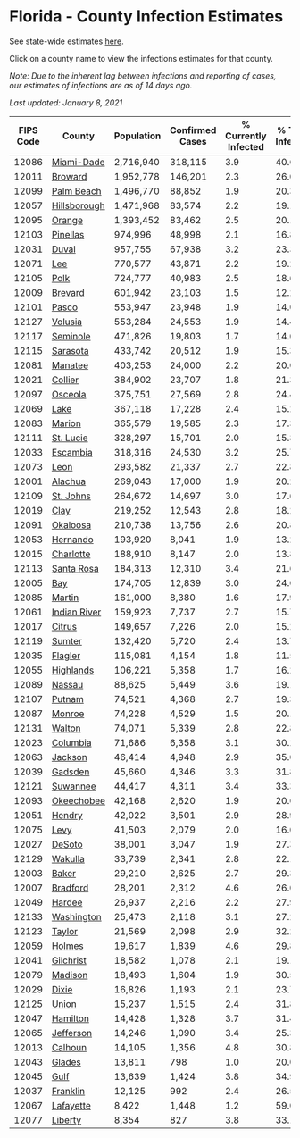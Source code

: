 # Florida - County Infection Estimates

See state-wide estimates [here](/infections/us-fl).

Click on a county name to view the infections estimates for that county.

*Note: Due to the inherent lag between infections and reporting of cases, our estimates of infections are as of 14 days ago.*

*Last updated: January 8, 2021*

|   FIPS Code |                       County |   Population |   Confirmed Cases |   % Currently Infected |   % Total Infected |
|-------------|------------------------------|--------------|-------------------|------------------------|--------------------|
|       12086 |     [Miami-Dade](miami-dade) |    2,716,940 |           318,115 |                    3.9 |               40.6 |
|       12011 |           [Broward](broward) |    1,952,778 |           146,201 |                    2.3 |               26.0 |
|       12099 |     [Palm Beach](palm-beach) |    1,496,770 |            88,852 |                    1.9 |               20.3 |
|       12057 | [Hillsborough](hillsborough) |    1,471,968 |            83,574 |                    2.2 |               19.1 |
|       12095 |             [Orange](orange) |    1,393,452 |            83,462 |                    2.5 |               20.1 |
|       12103 |         [Pinellas](pinellas) |      974,996 |            48,998 |                    2.1 |               16.8 |
|       12031 |               [Duval](duval) |      957,755 |            67,938 |                    3.2 |               23.3 |
|       12071 |                   [Lee](lee) |      770,577 |            43,871 |                    2.2 |               19.2 |
|       12105 |                 [Polk](polk) |      724,777 |            40,983 |                    2.5 |               18.6 |
|       12009 |           [Brevard](brevard) |      601,942 |            23,103 |                    1.5 |               12.2 |
|       12101 |               [Pasco](pasco) |      553,947 |            23,948 |                    1.9 |               14.0 |
|       12127 |           [Volusia](volusia) |      553,284 |            24,553 |                    1.9 |               14.4 |
|       12117 |         [Seminole](seminole) |      471,826 |            19,803 |                    1.7 |               14.0 |
|       12115 |         [Sarasota](sarasota) |      433,742 |            20,512 |                    1.9 |               15.3 |
|       12081 |           [Manatee](manatee) |      403,253 |            24,000 |                    2.2 |               20.0 |
|       12021 |           [Collier](collier) |      384,902 |            23,707 |                    1.8 |               21.3 |
|       12097 |           [Osceola](osceola) |      375,751 |            27,569 |                    2.8 |               24.4 |
|       12069 |                 [Lake](lake) |      367,118 |            17,228 |                    2.4 |               15.2 |
|       12083 |             [Marion](marion) |      365,579 |            19,585 |                    2.3 |               17.3 |
|       12111 |       [St. Lucie](st.-lucie) |      328,297 |            15,701 |                    2.0 |               15.8 |
|       12033 |         [Escambia](escambia) |      318,316 |            24,530 |                    3.2 |               25.7 |
|       12073 |                 [Leon](leon) |      293,582 |            21,337 |                    2.7 |               22.8 |
|       12001 |           [Alachua](alachua) |      269,043 |            17,000 |                    1.9 |               20.2 |
|       12109 |       [St. Johns](st.-johns) |      264,672 |            14,697 |                    3.0 |               17.6 |
|       12019 |                 [Clay](clay) |      219,252 |            12,543 |                    2.8 |               18.2 |
|       12091 |         [Okaloosa](okaloosa) |      210,738 |            13,756 |                    2.6 |               20.8 |
|       12053 |         [Hernando](hernando) |      193,920 |             8,041 |                    1.9 |               13.2 |
|       12015 |       [Charlotte](charlotte) |      188,910 |             8,147 |                    2.0 |               13.8 |
|       12113 |     [Santa Rosa](santa-rosa) |      184,313 |            12,310 |                    3.4 |               21.6 |
|       12005 |                   [Bay](bay) |      174,705 |            12,839 |                    3.0 |               24.0 |
|       12085 |             [Martin](martin) |      161,000 |             8,380 |                    1.6 |               17.9 |
|       12061 | [Indian River](indian-river) |      159,923 |             7,737 |                    2.7 |               15.7 |
|       12017 |             [Citrus](citrus) |      149,657 |             7,226 |                    2.0 |               15.2 |
|       12119 |             [Sumter](sumter) |      132,420 |             5,720 |                    2.4 |               13.7 |
|       12035 |           [Flagler](flagler) |      115,081 |             4,154 |                    1.8 |               11.5 |
|       12055 |       [Highlands](highlands) |      106,221 |             5,358 |                    1.7 |               16.2 |
|       12089 |             [Nassau](nassau) |       88,625 |             5,449 |                    3.6 |               19.1 |
|       12107 |             [Putnam](putnam) |       74,521 |             4,368 |                    2.7 |               19.3 |
|       12087 |             [Monroe](monroe) |       74,228 |             4,529 |                    1.5 |               20.1 |
|       12131 |             [Walton](walton) |       74,071 |             5,339 |                    2.8 |               22.8 |
|       12023 |         [Columbia](columbia) |       71,686 |             6,358 |                    3.1 |               30.2 |
|       12063 |           [Jackson](jackson) |       46,414 |             4,948 |                    2.9 |               35.0 |
|       12039 |           [Gadsden](gadsden) |       45,660 |             4,346 |                    3.3 |               31.8 |
|       12121 |         [Suwannee](suwannee) |       44,417 |             4,311 |                    3.4 |               33.3 |
|       12093 |     [Okeechobee](okeechobee) |       42,168 |             2,620 |                    1.9 |               20.6 |
|       12051 |             [Hendry](hendry) |       42,022 |             3,501 |                    2.9 |               28.9 |
|       12075 |                 [Levy](levy) |       41,503 |             2,079 |                    2.0 |               16.0 |
|       12027 |             [DeSoto](desoto) |       38,001 |             3,047 |                    1.9 |               27.3 |
|       12129 |           [Wakulla](wakulla) |       33,739 |             2,341 |                    2.8 |               22.1 |
|       12003 |               [Baker](baker) |       29,210 |             2,625 |                    2.7 |               29.3 |
|       12007 |         [Bradford](bradford) |       28,201 |             2,312 |                    4.6 |               26.0 |
|       12049 |             [Hardee](hardee) |       26,937 |             2,216 |                    2.2 |               27.9 |
|       12133 |     [Washington](washington) |       25,473 |             2,118 |                    3.1 |               27.2 |
|       12123 |             [Taylor](taylor) |       21,569 |             2,098 |                    2.9 |               32.2 |
|       12059 |             [Holmes](holmes) |       19,617 |             1,839 |                    4.6 |               29.8 |
|       12041 |       [Gilchrist](gilchrist) |       18,582 |             1,078 |                    2.1 |               19.1 |
|       12079 |           [Madison](madison) |       18,493 |             1,604 |                    1.9 |               30.5 |
|       12029 |               [Dixie](dixie) |       16,826 |             1,193 |                    2.1 |               23.7 |
|       12125 |               [Union](union) |       15,237 |             1,515 |                    2.4 |               31.8 |
|       12047 |         [Hamilton](hamilton) |       14,428 |             1,328 |                    3.7 |               31.4 |
|       12065 |       [Jefferson](jefferson) |       14,246 |             1,090 |                    3.4 |               25.3 |
|       12013 |           [Calhoun](calhoun) |       14,105 |             1,356 |                    4.8 |               30.8 |
|       12043 |             [Glades](glades) |       13,811 |               798 |                    1.0 |               20.0 |
|       12045 |                 [Gulf](gulf) |       13,639 |             1,424 |                    3.8 |               34.9 |
|       12037 |         [Franklin](franklin) |       12,125 |               992 |                    2.4 |               26.5 |
|       12067 |       [Lafayette](lafayette) |        8,422 |             1,448 |                    1.2 |               59.0 |
|       12077 |           [Liberty](liberty) |        8,354 |               827 |                    3.8 |               33.1 |